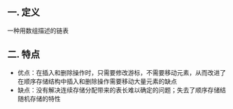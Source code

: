 ## 一. 定义
一种用数组描述的链表

## 二. 特点
- 优点：在插入和删除操作时，只需要修改游标，不需要移动元素，从而改进了在顺序存储结构中插入和删除操作需要移动大量元素的缺点
- 缺点：没有解决连续存储分配带来的表长难以确定的问题；失去了顺序存储结随机存储的特性